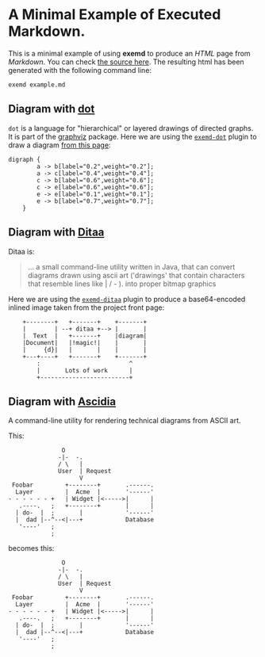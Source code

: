 # A Minimal Example of Executed Markdown.

This is a minimal example of using **exemd** to produce an _HTML_ page from _Markdown_. You can check [the source here](example.md). The resulting html has been generated with the following command line:

`exemd example.md`

## Diagram with [dot](http://www.graphviz.org/)
`dot` is a language for "hierarchical" or layered drawings of directed graphs. It is part of the [graphviz](http://www.graphviz.org/) package. Here we are using the [`exemd-dot`](https://www.npmjs.org/package/exemd-dot) plugin to draw a diagram [from this page](http://graphs.grevian.org/example):

```{dot ! }
digraph {
        a -> b[label="0.2",weight="0.2"];
        a -> c[label="0.4",weight="0.4"];
        c -> b[label="0.6",weight="0.6"];
        c -> e[label="0.6",weight="0.6"];
        e -> e[label="0.1",weight="0.1"];
        e -> b[label="0.7",weight="0.7"];
    }
```

## Diagram with [Ditaa](http://ditaa.sourceforge.net/) 

Ditaa is:

> ... a small command-line utility written in Java, that can convert diagrams drawn using ascii art ('drawings' that contain characters that resemble lines like | / - ). into proper bitmap graphics

Here we are using the [`exemd-ditaa`](https://www.npmjs.org/package/exemd-dot) plugin to produce a base64-encoded inlined image taken from the project front page:

```{ditaa ! }
    +--------+   +-------+    +-------+
    |        | --+ ditaa +--> |       |
    |  Text  |   +-------+    |diagram|
    |Document|   |!magic!|    |       |
    |     {d}|   |       |    |       |
    +---+----+   +-------+    +-------+
        :                         ^
        |       Lots of work      |
        +-------------------------+
```

## Diagram with [Ascidia](https://github.com/Frimkron/Ascidia)

A command-line utility for rendering technical diagrams from ASCII art.

This:

```
               O     
              -|-  -.
              / \   | 
              User  | Request
                    V
 Foobar         +--------+       .------.
  Layer         |  Acme  |       '------'
- - - - - - +   | Widget |<----->|      |
   .----.   ;   +--------+       |      |
  | do-  |  ;       |            '------'
  |  dad |--^--<|---+            Database
   '----'   ;
            ;
```

becomes this:

```{ascidia !}
               O     
              -|-  -.
              / \   | 
              User  | Request
                    V
 Foobar         +--------+       .------.
  Layer         |  Acme  |       '------'
- - - - - - +   | Widget |<----->|      |
   .----.   ;   +--------+       |      |
  | do-  |  ;       |            '------'
  |  dad |--^--<|---+            Database
   '----'   ;
            ;
```
